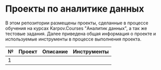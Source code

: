 # Проекты по аналитике данных
В этом репозитории размещены проекты, сделанные в процессе обучения на курсах Karpov.Courses "Аналитик данных", а так же тестовые задания. Далее приведена общая информация о проекте и используемые инструменты в процессе выполнения проекта.

|  __№__ |  __Проект__   |  __Описание__                                                                              | __Инструменты__     |
|--------|---------------|--------------------------------------------------------------------------------------------|---------------------|
|   1    | 


